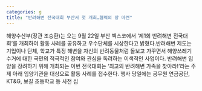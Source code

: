 ```yaml
---
categories: g
title: "반려해변 전국대회 부산서 첫 개최…협력의 장 마련"
---
```

해양수산부(장관 조승환)는 오는 9월 22일 부산 벡스코에서 ‘제1회 반려해변 전국대회’를 개최하여 활동 사례를 공유하고 우수단체를 시상한다고 밝혔다.반려해변 제도는 기업이나 단체, 학교가 특정 해변을 자신의 반려동물처럼 돌보고 가꾸면서 해양쓰레기 수거에 대한 국민의 적극적인 참여와 관심을 독려하는 이색적인 사업이다. 반려해변 입양을 장려하기 위해 개최되는 이번 전국대회는 ‘최고의 반려해변 가족을 찾아라!’라는 주제 아래 입양기관을 대상으로 활동 사례를 접수한다. 행사 당일에는 공무원 연금공단, KT&G, 보길 초등학교 등 사전 심